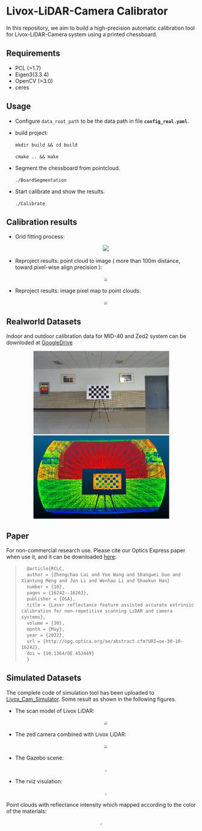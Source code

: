 # Livox-LiDAR-Camera Calibrator

In this repository, we aim to build a high-precision automatic calibration tool for Livox-LiDAR-Camera system using a printed chessboard.

## Requirements
- PCL (>1.7)
- Eigen3(3.3.4)
- OpenCV (>3.0)
- ceres

## Usage

- Configure `data_root_path` to be the data path in file **`config_real.yaml`**.

- build project:

  ` mkdir build && cd build `

  `cmake .. && make` 

- Segment the chessboard from pointcloud.

  `./BoardSegmentation`

- Start calibrate and show the results.

  `./Calibrate`

## Calibration results

- Grid fitting process:

  <div align=center><img src="resources/grid_fitting.gif" style="zoom:100%;" />

- Reproject results: point cloud to image ( more than 100m distance, toward pixel-wise align precision ):

  <div align=center><img src="resources/reprj-img.png" style="zoom:50%;" />

- Reproject results: image pixel map to point clouds:

  <div align=center><img src="resources/reprj-pc.png" style="zoom:50%;" /></div>

## Realworld Datasets
Indoor and outdoor calibration data for MID-40 and Zed2 system can be downloded at [GoogleDrive](https://drive.google.com/drive/folders/1zLcwRlwguh5txwxgK075HkXIG-hlaE5V?usp=sharing)  

<div align=center><img src="resources/img_realworld.png" width="360" height="220"><img src="resources/pc_realworld.png" width="360" height="220"></div>

## Paper

For non-commercial research use. Please cite our Optics Express paper when use it, and it can be downloaded  [here](https://opg.optica.org/oe/viewmedia.cfm?uri=oe-30-10-16242&seq=0):

> 		@article{RCLC,
> 		author = {Zhengchao Lai and Yue Wang and Shangwei Guo and Xiantong Meng and Jun Li and Wenhao Li and Shaokun Han}
> 		number = {10},
> 		pages = {16242--16263},
> 		publisher = {OSA},
> 		title = {Laser reflectance feature assisted accurate extrinsic calibration for non-repetitive scanning LiDAR and camera systems},
> 		volume = {30},
> 		month = {May},
> 		year = {2022},
> 		url = {http://opg.optica.org/oe/abstract.cfm?URI=oe-30-10-16242},
> 		doi = {10.1364/OE.453449}
> 		}

## Simulated Datasets

The complete code of simulation tool has been uploaded to   [Livox_Cam_Simulator](https://github.com/zhijianglu/Livox_Cam_Simulator.git). Some result as shown in the following figures.

- The scan model of Livox LiDAR:

  <div align=center><img src="resources/total.gif" style="zoom:50%;" /></div>

- The zed camera combined with Livox LiDAR:

  <div align=center><img src="resources/LC-model.png" style="zoom:50%;" /></div>

- The Gazebo scene:

   <div align=center><img src="resources/gazebo_scene.png" style="zoom:30%;" /></div>

- The rviz visulation:

   
  
    <div align=center><img src="resources/rviz_pc.png" style="zoom:30%;" /></div>

Point clouds with reflectance intensity which mapped according to the color of the materials:

 <div align=center><img src="resources/with_intensity.png" style="zoom:30%;" /></div>
